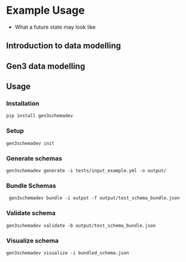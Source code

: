 # Example Usage
- What a future state may look like


## Introduction to data modelling

## Gen3 data modelling

## Usage

### Installation
```
pip install gen3schemadev
```


### Setup
```
gen3schemadev init
```

### Generate schemas
```
gen3schemadev generate -i tests/input_example.yml -o output/
```

### Bundle Schemas
```
 gen3schemadev bundle -i output -f output/test_schema_bundle.json
```


### Validate schema
```
gen3schemadev validate -b output/test_schema_bundle.json
```

### Visualize schema
```
gen3schemadev visualize -i bundled_schema.json
```

